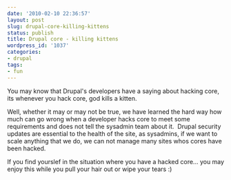 ```yaml
---
date: '2010-02-10 22:36:57'
layout: post
slug: drupal-core-killing-kittens
status: publish
title: Drupal core - killing kittens
wordpress_id: '1037'
categories:
- drupal
tags:
- fun
---
```


You may know that Drupal's developers have a saying about hacking core, its whenever you hack core, god kills a kitten.

Well, whether it may or may not be true, we have learned the hard way how much can go wrong when a developer hacks core to meet some requirements and does not tell the sysadmin team about it.  Drupal security updates are essential to the health of the site, as sysadmins, if we want to scale anything that we do, we can not manage many sites whos cores have been hacked.

If you find yourslef in the situation where you have a hacked core... you may enjoy this while you pull your hair out or wipe your tears :)


